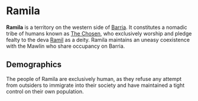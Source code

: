# Ramila

**Ramila** is a territory on the western side of [Barria](../../mote/esterfell/barria). It constitutes a nomadic tribe of humans known as [The Chosen](../../organizations/the-chosen), who exclusively worship and pledge fealty to the deva [Ramil](../../pantheon/ramil) as a deity. Ramila maintains an uneasy coexistence with the Mawlin who share occupancy on Barria.

## Demographics

The people of Ramila are exclusively human, as they refuse any attempt from outsiders to immigrate into their society and have maintained a tight control on their own population.

